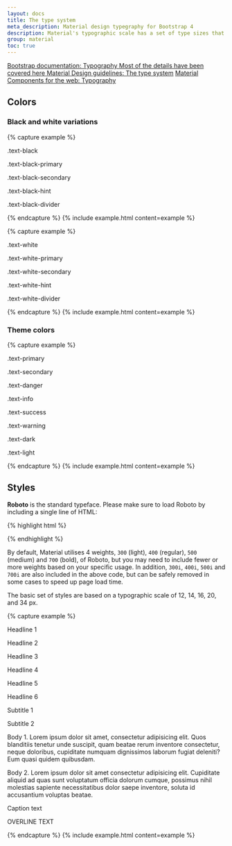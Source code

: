 ```yaml
---
layout: docs
title: The type system
meta_description: Material design typegraphy for Bootstrap 4
description: Material's typographic scale has a set of type sizes that balances content density and reading comfort under typical usage conditions.
group: material
toc: true
---
```


<div class="list-group mt-lg-5">
    <a href="{{ site.baseurl }}/docs/{{ site.docs_version }}/content/typography/" target="_blank" class="list-group-item list-group-item-action lgi-icon-bs">Bootstrap documentation: Typography
      <span class="d-block font-weight-normal text-black-secondary"> Most of the details have been covered here</span>
    </a>
    <a href="https://material.io/design/typography/the-type-system.html" target="_blank" class="list-group-item list-group-item-action lgi-icon-md">Material Design guidelines: The type system</a>
    <a href="https://material-components.github.io/material-components-web-catalog/#/component/typography" target="_blank" class="list-group-item list-group-item-action lgi-icon-mdc">Material Components for the web: Typography</a>
</div>

## Colors

### Black and white variations

{% capture example %}
<div class="bg-light-4 card card-body">
  <p class="text-black">.text-black</p>
  <p class="text-black-primary">.text-black-primary</p>
  <p class="text-black-secondary">.text-black-secondary</p>
  <p class="text-black-hint">.text-black-hint</p>
  <p class="text-black-divider">.text-black-divider</p>
</div>
{% endcapture %}
{% include example.html content=example %}

{% capture example %}
<div class="bg-dark-1 card card-body">
  <p class="text-white">.text-white</p>
  <p class="text-white-primary">.text-white-primary</p>
  <p class="text-white-secondary">.text-white-secondary</p>
  <p class="text-white-hint">.text-white-hint</p>
  <p class="text-white-divider">.text-white-divider</p>
</div>
{% endcapture %}
{% include example.html content=example %}

### Theme colors

{% capture example %}
<div class="bg-light-4 card card-body">
  <p class="text-primary">.text-primary</p>
  <p class="text-secondary">.text-secondary</p>
  <p class="text-danger">.text-danger</p>
  <p class="text-info">.text-info</p>
  <p class="text-success">.text-success</p>
  <p class="text-warning">.text-warning</p>
  <p class="text-dark">.text-dark</p>
  <p class="bg-dark-1 text-light">.text-light</p>
</div>
{% endcapture %}
{% include example.html content=example %}

## Styles

**Roboto** is the standard typeface. Please make sure to load Roboto by including a single line of HTML:

{% highlight html %}
<link href="{{ site.cdn.md_font }}" rel="stylesheet">
{% endhighlight %}

By default, Material utilises 4 weights, `300` (light), `400` (regular), `500` (medium) and `700` (bold), of Roboto, but you may need to include fewer or more weights based on your specific usage. In addition, `300i`, `400i`, `500i` and `700i` are also included in the above code, but can be safely removed in some cases to speed up page load time.

The basic set of styles are based on a typographic scale of 12, 14, 16, 20, and 34 px.

{% capture example %}
<p class="typography-headline-1">Headline 1</p>
<p class="typography-headline-2">Headline 2</p>
<p class="typography-headline-3">Headline 3</p>
<p class="typography-headline-4">Headline 4</p>
<p class="typography-headline-5">Headline 5</p>
<p class="typography-headline-6">Headline 6</p>
<p class="typography-subtitle-1">Subtitle 1</p>
<p class="typography-subtitle-2">Subtitle 2</p>
<p class="typography-body-1">Body 1. Lorem ipsum dolor sit amet, consectetur adipisicing elit. Quos blanditiis tenetur unde suscipit, quam beatae rerum inventore consectetur, neque doloribus, cupiditate numquam dignissimos laborum fugiat deleniti? Eum quasi quidem quibusdam.</p>
<p class="typography-body-2">Body 2. Lorem ipsum dolor sit amet consectetur adipisicing elit. Cupiditate aliquid ad quas sunt voluptatum officia dolorum cumque, possimus nihil molestias sapiente necessitatibus dolor saepe inventore, soluta id accusantium voluptas beatae.</p>
<p class="typography-caption">Caption text</p>
<p class="typography-overline">OVERLINE TEXT</p>
{% endcapture %}
{% include example.html content=example %}

